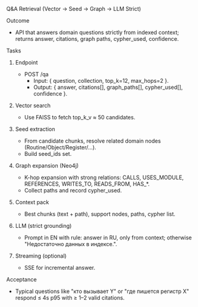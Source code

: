 Q&A Retrieval (Vector → Seed → Graph → LLM Strict)

Outcome
- API that answers domain questions strictly from indexed context; returns answer, citations, graph paths, cypher_used, confidence.

Tasks
1) Endpoint
   - POST /qa
     - Input: { question, collection, top_k=12, max_hops=2 }.
     - Output: { answer, citations[], graph_paths[], cypher_used[], confidence }.

2) Vector search
   - Use FAISS to fetch top_k_v ≈ 50 candidates.

3) Seed extraction
   - From candidate chunks, resolve related domain nodes (Routine/Object/Register/...).
   - Build seed_ids set.

4) Graph expansion (Neo4j)
   - K-hop expansion with strong relations: CALLS, USES_MODULE, REFERENCES, WRITES_TO, READS_FROM, HAS_*.
   - Collect paths and record cypher_used.

5) Context pack
   - Best chunks (text + path), support nodes, paths, cypher list.

6) LLM (strict grounding)
   - Prompt in EN with rule: answer in RU, only from context; otherwise "Недостаточно данных в индексе.".

7) Streaming (optional)
   - SSE for incremental answer.

Acceptance
- Typical questions like "кто вызывает Y" or "где пишется регистр X" respond ≤ 4s p95 with ≥ 1–2 valid citations.


